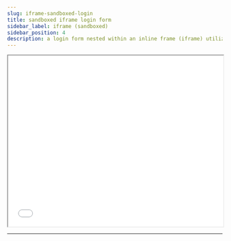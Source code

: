 ```yaml
---
slug: iframe-sandboxed-login
title: sandboxed iframe login form
sidebar_label: iframe (sandboxed)
sidebar_position: 4
description: a login form nested within an inline frame (iframe) utilizing the sandbox attribute which is set to `allow-scripts allow-forms allow-same-origin` - it will POST on submit
---
```


<iframe
  id="test-iframe"
  src="/login-page-bare?docusaurus-data-bare-page=true"
  class="margin-vert--lg"
  style="overflow-y: hidden; width: 100%; height: 400px;"
  scrolling="no"
  sandbox="allow-scripts allow-forms allow-same-origin"
></iframe>

<hr/>
